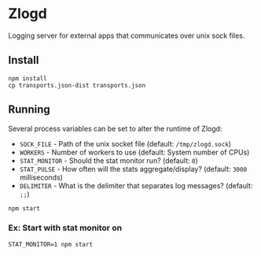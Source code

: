 # Zlogd

Logging server for external apps that communicates over unix sock files.

## Install

```shell
npm install
cp transports.json-dist transports.json
```

## Running

Several process variables can be set to alter the runtime of Zlogd:

* `SOCK_FILE` - Path of the unix socket file (default: `/tmp/zlogd.sock`)
* `WORKERS` - Number of workers to use (default: System number of CPUs)
* `STAT_MONITOR` - Should the stat monitor run? (default: `0`)
* `STAT_PULSE` - How often will the stats aggregate/display? (default: `3000` milliseconds)
* `DELIMITER` - What is the delimiter that separates log messages? (default: `;;`)

```shell
npm start
```

### Ex: Start with stat monitor on

```shell
STAT_MONITOR=1 npm start
```
